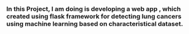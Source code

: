 ### In this Project, I am doing is developing a web app , which created using flask framework for detecting lung cancers using machine learning based on characteristical dataset.
